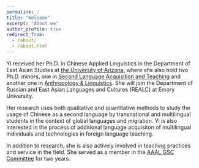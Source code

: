 ```yaml
---
permalink: /
title: "Welcome"
excerpt: "About me"
author_profile: true
redirect_from: 
  - /about/
  - /about.html
---
```


Yi received her Ph.D. in Chinese Applied Linguistics in the Department of East Asian Studies at [the University of Arizona](https://eas.arizona.edu/people/yiw), where she also hold two Ph.D. minors, one in [Second Language Acquisition and Teaching](https://slat.arizona.edu/) and another one in [Anthropology & Linguistics](https://anthropology.arizona.edu/content/linguistic-anthropology). She will join the Department of Russian and East Asian Languages and Cultures (REALC) at Emory University.

Her research uses both qualitative and quantitative methods to study the usage of Chinese as a second language by transnational and multilingual students in the context of global languages and migration. Yi is also interested in the process of additional language acquisiton of multilingual individuals and technologies in foreign language teaching.

In addition to research, she is also actively involved in teaching practices and service in the field. She served as a member in the [AAAL GSC Committee](https://www.aaal.org/graduate-student-council) for two years. 



